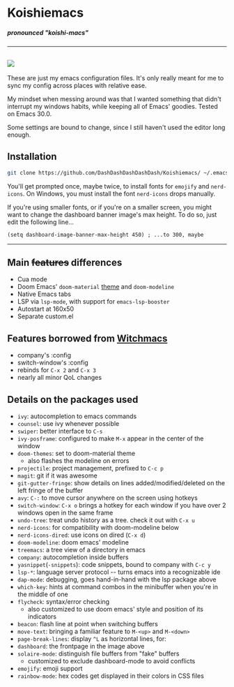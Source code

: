 # Koishiemacs
##### *pronounced "koishi-macs"*
---
![](https://ptpimg.me/4x6m6h.png)
---

These are just my emacs configuration files. It's only really meant for me to sync my config across places with relative ease.

My mindset when messing around was that I wanted something that didn't interrupt my windows habits, while keeping all of Emacs' goodies. Tested on Emacs 30.0.

Some settings are bound to change, since I still haven't used the editor long enough.

## Installation
```sh
git clone https://github.com/DashDashDashDashDash/Koishiemacs/ ~/.emacs.d
```
You'll get prompted once, maybe twice, to install fonts for `emojify` and `nerd-icons`. On Windows, you must install the font `nerd-icons` drops manually.

If you're using smaller fonts, or if you're on a smaller screen, you might want to change the dashboard banner image's max height. To do so, just edit the following line... 
```elisp
(setq dashboard-image-banner-max-height 450) ; ...to 300, maybe
```

---

## Main ~~features~~ differences

- Cua mode
- Doom Emacs' `doom-material` [theme](https://github.com/doomemacs/themes) and `doom-modeline`
- Native Emacs tabs
- LSP via `lsp-mode`, with support for `emacs-lsp-booster`
- Autostart at 160x50
- Separate custom.el

## Features borrowed from [Witchmacs](https://github.com/snackon/Witchmacs)

- company's :config
- switch-window's :config
- rebinds for `C-x 2` and `C-x 3`
- nearly all minor QoL changes

## Details on the packages used

- `ivy`: autocompletion to emacs commands
- `counsel`: use ivy whenever possible
- `swiper`: better interface to `C-s`
- `ivy-posframe`: configured to make `M-x` appear in the center of the window
- `doom-themes`: set to doom-material theme
  - also flashes the modeline on errors
- `projectile`: project management, prefixed to `C-c p`
- `magit`: git if it was awesome
- `git-gutter-fringe`: show details on lines added/modified/deleted on the left fringe of the buffer
- `avy`: `C-:` to move cursor anywhere on the screen using hotkeys
- `switch-window`: `C-x o` brings a hotkey for each window if you have over 2 windows open in the same frame
- `undo-tree`: treat undo history as a tree. check it out with `C-x u`
- `nerd-icons`: for compatibility with doom-modeline below
- `nerd-icons-dired`: use icons on dired (`C-x d`)
- `doom-modeline`: doom emacs' modeline
- `treemacs`: a tree view of a directory in emacs
- `company`: autocompletion inside buffers
- `yasnippet`(`-snippets`): code snippets, bound to company with `C-c y`
- `lsp-*`: language server protocol -- turns emacs into a recognizable ide
- `dap-mode`: debugging, goes hand-in-hand with the lsp package above
- `which-key`: hints at command combos in the minibuffer when you're in the middle of one
- `flycheck`: syntax/error checking
  - also customized to use doom emacs' style and position of its indicators
- `beacon`: flash line at point when switching buffers
- `move-text`: bringing a familiar feature to `M-<up>` and `M-<down>`
- `page-break-lines`: display `^L` as horizontal lines, for:
- `dashboard`: the frontpage in the image above
- `solaire-mode`: distinguish file buffers from "fake" buffers
  - customized to exclude dashboard-mode to avoid conflicts
- `emojify`: emoji support
- `rainbow-mode`: hex codes get displayed in their colors in CSS files